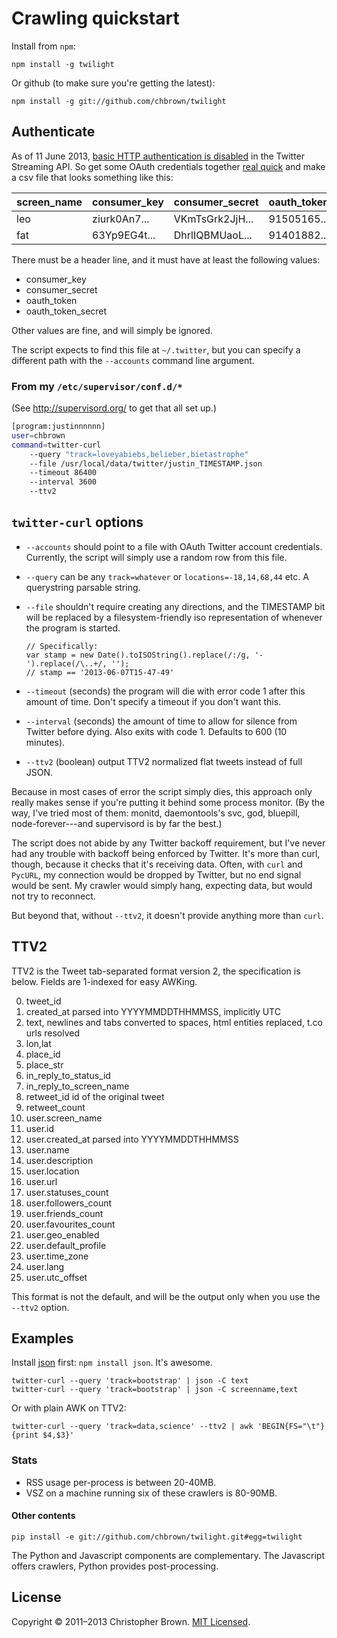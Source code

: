# Crawling quickstart

Install from `npm`:

    npm install -g twilight

Or github (to make sure you're getting the latest):

    npm install -g git://github.com/chbrown/twilight

## Authenticate

As of 11 June 2013, [basic HTTP authentication is disabled](https://dev.twitter.com/docs/faq#17750)
in the Twitter Streaming API. So get some OAuth credentials together [real quick](https://github.com/chbrown/autoauth) and make a csv file that looks something like this:

| screen_name | consumer_key | consumer_secret | oauth_token | oauth_token_secret |
|-------------|--------------|-----------------|-------------|--------------------|
| leo         | ziurk0An7... | VKmTsGrk2JjH... | 91505165... | VcLOIzA0mkiCSbU... |
| fat         | 63Yp9EG4t... | DhrlIQBMUaoL... | 91401882... | XJa4HQKMgqfd7ee... |

There must be a header line, and it must have at least the following values:

  * consumer_key
  * consumer_secret
  * oauth_token
  * oauth_token_secret

Other values are fine, and will simply be ignored.

The script expects to find this file at `~/.twitter`,
but you can specify a different path with the `--accounts` command line argument.

### From my `/etc/supervisor/conf.d/*`

(See http://supervisord.org/ to get that all set up.)

```bash
[program:justinnnnnn]
user=chbrown
command=twitter-curl
    --query "track=loveyabiebs,belieber,bietastrophe"
    --file /usr/local/data/twitter/justin_TIMESTAMP.json
    --timeout 86400
    --interval 3600
    --ttv2
```

## `twitter-curl` options

* `--accounts` should point to a file with OAuth Twitter account credentials.
  Currently, the script will simply use a random row from this file.
* `--query` can be any `track=whatever` or `locations=-18,14,68,44` etc. A
  querystring parsable string.
* `--file` shouldn't require creating any directions, and the TIMESTAMP bit
  will be replaced by a filesystem-friendly iso representation of whenever
  the program is started.

      // Specifically:
      var stamp = new Date().toISOString().replace(/:/g, '-').replace(/\..+/, '');
      // stamp == '2013-06-07T15-47-49'

* `--timeout` (seconds) the program will die with error code 1 after this
   amount of time. Don't specify a timeout if you don't want this.
* `--interval` (seconds) the amount of time to allow for silence from Twitter
   before dying. Also exits with code 1. Defaults to 600 (10 minutes).
* `--ttv2` (boolean) output TTV2 normalized flat tweets instead of full JSON.

Because in most cases of error the script simply dies, this approach only
really makes sense if you're putting it behind some process monitor. (By the way,
I've tried most of them: monitd, daemontools's svc, god, bluepill,
node-forever---and supervisord is by far the best.)

The script does not abide by any Twitter backoff requirement, but I've never
had any trouble with backoff being enforced by Twitter. It's more than curl,
though, because it checks that it's receiving data. Often, with `curl` and
`PycURL`, my connection would be dropped by Twitter, but no end signal would be sent.
My crawler would simply hang, expecting data, but would not try to reconnect.

But beyond that, without `--ttv2`, it doesn't provide anything more than `curl`.

## TTV2

TTV2 is the Tweet tab-separated format version 2, the specification is below.
Fields are 1-indexed for easy AWKing.

  0. tweet_id
  1. created_at parsed into YYYYMMDDTHHMMSS, implicitly UTC
  2. text, newlines and tabs converted to spaces, html entities replaced, t.co urls resolved
  3. lon,lat
  4. place_id
  5. place_str
  6. in_reply_to_status_id
  7. in_reply_to_screen_name
  8. retweet_id id of the original tweet
  9. retweet_count
  10. user.screen_name
  11. user.id
  12. user.created_at parsed into YYYYMMDDTHHMMSS
  13. user.name
  14. user.description
  15. user.location
  16. user.url
  17. user.statuses_count
  18. user.followers_count
  19. user.friends_count
  20. user.favourites_count
  21. user.geo_enabled
  22. user.default_profile
  23. user.time_zone
  24. user.lang
  25. user.utc_offset

This format is not the default, and will be the output only when you use the `--ttv2` option.

## Examples

Install [json](https://github.com/zpoley/json-command) first: `npm install json`. It's awesome.

    twitter-curl --query 'track=bootstrap' | json -C text
    twitter-curl --query 'track=bootstrap' | json -C screenname,text

Or with plain AWK on TTV2:

    twitter-curl --query 'track=data,science' --ttv2 | awk 'BEGIN{FS="\t"}{print $4,$3}'

### Stats

* RSS usage per-process is between 20-40MB.
* VSZ on a machine running six of these crawlers is 80-90MB.


#### Other contents

    pip install -e git://github.com/chbrown/twilight.git#egg=twilight

The Python and Javascript components are complementary.
The Javascript offers crawlers, Python provides post-processing.

## License

Copyright © 2011–2013 Christopher Brown. [MIT Licensed](LICENSE).
